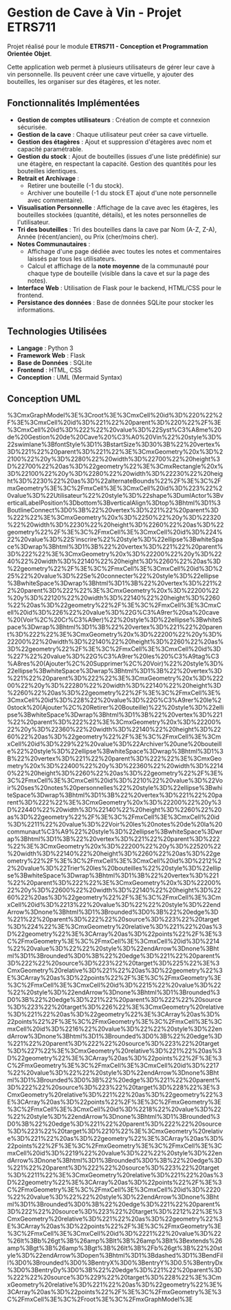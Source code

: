 # Gestion de Cave à Vin - Projet ETRS711

Projet réalisé pour le module **ETRS711 - Conception et Programmation Orientée Objet**.

Cette application web permet à plusieurs utilisateurs de gérer leur cave à vin personnelle. Ils peuvent créer une cave virtuelle, y ajouter des bouteilles, les organiser sur des étagères, et les noter.

## Fonctionnalités Implémentées 

* **Gestion de comptes utilisateurs** : Création de compte et connexion sécurisée.
* **Gestion de la cave** : Chaque utilisateur peut créer sa cave virtuelle.
* **Gestion des étagères** : Ajout et suppression d'étagères avec nom et capacité paramétrable.
* **Gestion du stock** : Ajout de bouteilles (issues d'une liste prédéfinie) sur une étagère, en respectant la capacité. Gestion des quantités pour les bouteilles identiques.
* **Retrait et Archivage** :
    * Retirer une bouteille (-1 du stock).
    * Archiver une bouteille (-1 du stock ET ajout d'une note personnelle avec commentaire).
* **Visualisation Personnelle** : Affichage de la cave avec les étagères, les bouteilles stockées (quantité, détails), et les notes personnelles de l'utilisateur.
* **Tri des bouteilles** : Tri des bouteilles dans la cave par Nom (A-Z, Z-A), Année (récent/ancien), ou Prix (cher/moins cher).
* **Notes Communautaires** :
    * Affichage d'une page dédiée avec toutes les notes et commentaires laissés par tous les utilisateurs.
    * Calcul et affichage de la **note moyenne** de la communauté pour chaque type de bouteille (visible dans la cave et sur la page des notes).
* **Interface Web** : Utilisation de Flask pour le backend, HTML/CSS pour le frontend.
* **Persistance des données** : Base de données SQLite pour stocker les informations.

## Technologies Utilisées 

* **Langage** : Python 3
* **Framework Web** : Flask
* **Base de Données** : SQLite
* **Frontend** : HTML, CSS
* **Conception** : UML (Mermaid Syntax)

## Conception UML 

%3CmxGraphModel%3E%3Croot%3E%3CmxCell%20id%3D%220%22%2F%3E%3CmxCell%20id%3D%221%22%20parent%3D%220%22%2F%3E%3CmxCell%20id%3D%222%22%20value%3D%22Syst%C3%A8me%20de%20Gestion%20de%20Cave%20%C3%A0%20Vin%22%20style%3D%22swimlane%3BfontStyle%3D1%3BstartSize%3D30%3B%22%20vertex%3D%221%22%20parent%3D%221%22%3E%3CmxGeometry%20x%3D%22100%22%20y%3D%2280%22%20width%3D%22700%22%20height%3D%22700%22%20as%3D%22geometry%22%3E%3CmxRectangle%20x%3D%22100%22%20y%3D%2280%22%20width%3D%22230%22%20height%3D%2230%22%20as%3D%22alternateBounds%22%2F%3E%3C%2FmxGeometry%3E%3C%2FmxCell%3E%3CmxCell%20id%3D%223%22%20value%3D%22Utilisateur%22%20style%3D%22shape%3DumlActor%3BverticalLabelPosition%3Dbottom%3BverticalAlign%3Dtop%3Bhtml%3D1%3BoutlineConnect%3D0%3B%22%20vertex%3D%221%22%20parent%3D%222%22%3E%3CmxGeometry%20x%3D%2250%22%20y%3D%22320%22%20width%3D%2230%22%20height%3D%2260%22%20as%3D%22geometry%22%2F%3E%3C%2FmxCell%3E%3CmxCell%20id%3D%224%22%20value%3D%22S'inscrire%22%20style%3D%22ellipse%3BwhiteSpace%3Dwrap%3Bhtml%3D1%3B%22%20vertex%3D%221%22%20parent%3D%222%22%3E%3CmxGeometry%20x%3D%22200%22%20y%3D%2240%22%20width%3D%22140%22%20height%3D%2260%22%20as%3D%22geometry%22%2F%3E%3C%2FmxCell%3E%3CmxCell%20id%3D%225%22%20value%3D%22Se%20connecter%22%20style%3D%22ellipse%3BwhiteSpace%3Dwrap%3Bhtml%3D1%3B%22%20vertex%3D%221%22%20parent%3D%222%22%3E%3CmxGeometry%20x%3D%22200%22%20y%3D%22120%22%20width%3D%22140%22%20height%3D%2260%22%20as%3D%22geometry%22%2F%3E%3C%2FmxCell%3E%3CmxCell%20id%3D%226%22%20value%3D%22G%C3%A9rer%20sa%20cave%20(Voir%2C%20Cr%C3%A9er)%22%20style%3D%22ellipse%3BwhiteSpace%3Dwrap%3Bhtml%3D1%3B%22%20vertex%3D%221%22%20parent%3D%222%22%3E%3CmxGeometry%20x%3D%22200%22%20y%3D%22200%22%20width%3D%22140%22%20height%3D%2260%22%20as%3D%22geometry%22%2F%3E%3C%2FmxCell%3E%3CmxCell%20id%3D%227%22%20value%3D%22G%C3%A9rer%20les%20%C3%A9tag%C3%A8res%20(Ajouter%2C%20Supprimer%2C%20Voir)%22%20style%3D%22ellipse%3BwhiteSpace%3Dwrap%3Bhtml%3D1%3B%22%20vertex%3D%221%22%20parent%3D%222%22%3E%3CmxGeometry%20x%3D%22200%22%20y%3D%22280%22%20width%3D%22140%22%20height%3D%2260%22%20as%3D%22geometry%22%2F%3E%3C%2FmxCell%3E%3CmxCell%20id%3D%228%22%20value%3D%22G%C3%A9rer%20le%20stock%20(Ajouter%2C%20Retirer%20Bouteille)%22%20style%3D%22ellipse%3BwhiteSpace%3Dwrap%3Bhtml%3D1%3B%22%20vertex%3D%221%22%20parent%3D%222%22%3E%3CmxGeometry%20x%3D%22200%22%20y%3D%22360%22%20width%3D%22140%22%20height%3D%2260%22%20as%3D%22geometry%22%2F%3E%3C%2FmxCell%3E%3CmxCell%20id%3D%229%22%20value%3D%22Archiver%20une%20bouteille%22%20style%3D%22ellipse%3BwhiteSpace%3Dwrap%3Bhtml%3D1%3B%22%20vertex%3D%221%22%20parent%3D%222%22%3E%3CmxGeometry%20x%3D%22400%22%20y%3D%22360%22%20width%3D%22140%22%20height%3D%2260%22%20as%3D%22geometry%22%2F%3E%3C%2FmxCell%3E%3CmxCell%20id%3D%2210%22%20value%3D%22Voir%20ses%20notes%20personnelles%22%20style%3D%22ellipse%3BwhiteSpace%3Dwrap%3Bhtml%3D1%3B%22%20vertex%3D%221%22%20parent%3D%222%22%3E%3CmxGeometry%20x%3D%22200%22%20y%3D%22440%22%20width%3D%22140%22%20height%3D%2260%22%20as%3D%22geometry%22%2F%3E%3C%2FmxCell%3E%3CmxCell%20id%3D%2211%22%20value%3D%22Voir%20les%20notes%20de%20la%20communaut%C3%A9%22%20style%3D%22ellipse%3BwhiteSpace%3Dwrap%3Bhtml%3D1%3B%22%20vertex%3D%221%22%20parent%3D%222%22%3E%3CmxGeometry%20x%3D%22200%22%20y%3D%22520%22%20width%3D%22140%22%20height%3D%2260%22%20as%3D%22geometry%22%2F%3E%3C%2FmxCell%3E%3CmxCell%20id%3D%2212%22%20value%3D%22Trier%20les%20bouteilles%22%20style%3D%22ellipse%3BwhiteSpace%3Dwrap%3Bhtml%3D1%3B%22%20vertex%3D%221%22%20parent%3D%222%22%3E%3CmxGeometry%20x%3D%22200%22%20y%3D%22600%22%20width%3D%22140%22%20height%3D%2260%22%20as%3D%22geometry%22%2F%3E%3C%2FmxCell%3E%3CmxCell%20id%3D%2213%22%20value%3D%22%22%20style%3D%22endArrow%3Dnone%3Bhtml%3D1%3Brounded%3D0%3B%22%20edge%3D%221%22%20parent%3D%222%22%20source%3D%223%22%20target%3D%224%22%3E%3CmxGeometry%20relative%3D%221%22%20as%3D%22geometry%22%3E%3CArray%20as%3D%22points%22%2F%3E%3C%2FmxGeometry%3E%3C%2FmxCell%3E%3CmxCell%20id%3D%2214%22%20value%3D%22%22%20style%3D%22endArrow%3Dnone%3Bhtml%3D1%3Brounded%3D0%3B%22%20edge%3D%221%22%20parent%3D%222%22%20source%3D%223%22%20target%3D%225%22%3E%3CmxGeometry%20relative%3D%221%22%20as%3D%22geometry%22%3E%3CArray%20as%3D%22points%22%2F%3E%3C%2FmxGeometry%3E%3C%2FmxCell%3E%3CmxCell%20id%3D%2215%22%20value%3D%22%22%20style%3D%22endArrow%3Dnone%3Bhtml%3D1%3Brounded%3D0%3B%22%20edge%3D%221%22%20parent%3D%222%22%20source%3D%223%22%20target%3D%226%22%3E%3CmxGeometry%20relative%3D%221%22%20as%3D%22geometry%22%3E%3CArray%20as%3D%22points%22%2F%3E%3C%2FmxGeometry%3E%3C%2FmxCell%3E%3CmxCell%20id%3D%2216%22%20value%3D%22%22%20style%3D%22endArrow%3Dnone%3Bhtml%3D1%3Brounded%3D0%3B%22%20edge%3D%221%22%20parent%3D%222%22%20source%3D%223%22%20target%3D%227%22%3E%3CmxGeometry%20relative%3D%221%22%20as%3D%22geometry%22%3E%3CArray%20as%3D%22points%22%2F%3E%3C%2FmxGeometry%3E%3C%2FmxCell%3E%3CmxCell%20id%3D%2217%22%20value%3D%22%22%20style%3D%22endArrow%3Dnone%3Bhtml%3D1%3Brounded%3D0%3B%22%20edge%3D%221%22%20parent%3D%222%22%20source%3D%223%22%20target%3D%228%22%3E%3CmxGeometry%20relative%3D%221%22%20as%3D%22geometry%22%3E%3CArray%20as%3D%22points%22%2F%3E%3C%2FmxGeometry%3E%3C%2FmxCell%3E%3CmxCell%20id%3D%2218%22%20value%3D%22%22%20style%3D%22endArrow%3Dnone%3Bhtml%3D1%3Brounded%3D0%3B%22%20edge%3D%221%22%20parent%3D%222%22%20source%3D%223%22%20target%3D%2210%22%3E%3CmxGeometry%20relative%3D%221%22%20as%3D%22geometry%22%3E%3CArray%20as%3D%22points%22%2F%3E%3C%2FmxGeometry%3E%3C%2FmxCell%3E%3CmxCell%20id%3D%2219%22%20value%3D%22%22%20style%3D%22endArrow%3Dnone%3Bhtml%3D1%3Brounded%3D0%3B%22%20edge%3D%221%22%20parent%3D%222%22%20source%3D%223%22%20target%3D%2211%22%3E%3CmxGeometry%20relative%3D%221%22%20as%3D%22geometry%22%3E%3CArray%20as%3D%22points%22%2F%3E%3C%2FmxGeometry%3E%3C%2FmxCell%3E%3CmxCell%20id%3D%2220%22%20value%3D%22%22%20style%3D%22endArrow%3Dnone%3Bhtml%3D1%3Brounded%3D0%3B%22%20edge%3D%221%22%20parent%3D%222%22%20source%3D%223%22%20target%3D%2212%22%3E%3CmxGeometry%20relative%3D%221%22%20as%3D%22geometry%22%3E%3CArray%20as%3D%22points%22%2F%3E%3C%2FmxGeometry%3E%3C%2FmxCell%3E%3CmxCell%20id%3D%2221%22%20value%3D%22%26lt%3Bb%26gt%3B%26amp%3Blt%3B%26amp%3Blt%3Bextends%26amp%3Bgt%3B%26amp%3Bgt%3B%26lt%3B%2Fb%26gt%3B%22%20style%3D%22endArrow%3Dopen%3Bhtml%3D1%3Bdashed%3D1%3BendFill%3D0%3Brounded%3D0%3BentryX%3D0%3BentryY%3D0.5%3BentryDx%3D0%3BentryDy%3D0%3B%22%20edge%3D%221%22%20parent%3D%222%22%20source%3D%229%22%20target%3D%228%22%3E%3CmxGeometry%20relative%3D%221%22%20as%3D%22geometry%22%3E%3CArray%20as%3D%22points%22%2F%3E%3C%2FmxGeometry%3E%3C%2FmxCell%3E%3C%2Froot%3E%3C%2FmxGraphModel%3E
